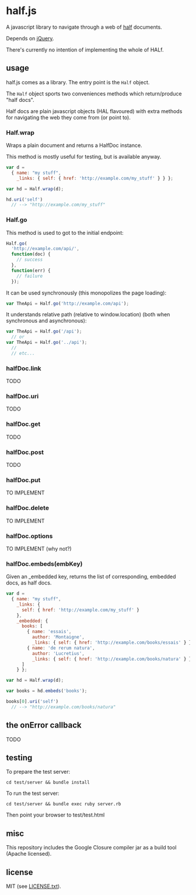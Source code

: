 
# half.js

A javascript library to navigate through a web of [half](https://github.com/jmettraux/half) documents.

Depends on [jQuery](http://jquery.com).

There's currently no intention of implementing the whole of HALf.


## usage

half.js comes as a library. The entry point is the ```Half``` object.

The ```Half``` object sports two conveniences methods which return/produce "half docs".

Half docs are plain javascript objects (HAL flavoured) with extra methods for navigating the web they come from (or point to).

### Half.wrap

Wraps a plain document and returns a HalfDoc instance.

This method is mostly useful for testing, but is available anyway.

```javascript
var d =
  { name: "my stuff",
    _links: { self: { href: 'http://example.com/my_stuff' } } };

var hd = Half.wrap(d);

hd.uri('self')
  // --> "http://example.com/my_stuff"
```

### Half.go

This method is used to got to the initial endpoint:

```javascript
Half.go(
  'http://example.com/api/',
  function(doc) {
    // success
  },
  function(err) {
    // failure
  });
```

It can be used synchronously (this monopolizes the page loading):

```javascript
var TheApi = Half.go('http://example.com/api');
```

It understands relative path (relative to window.location) (both when synchronous and asynchronous):

```javascript
var TheApi = Half.go('/api');
  // or
var TheApi = Half.go('../api');
  //
  // etc...
```

### halfDoc.link

TODO

### halfDoc.uri

TODO

### halfDoc.get

TODO

### halfDoc.post

TODO

### halfDoc.put

TO IMPLEMENT

### halfDoc.delete

TO IMPLEMENT

### halfDoc.options

TO IMPLEMENT (why not?)

### halfDoc.embeds(embKey)

Given an _embedded key, returns the list of corresponding, embedded docs, as half docs.

```javascript
var d =
  { name: "my stuff",
    _links: {
      self: { href: 'http://example.com/my_stuff' }
    },
    _embedded: {
      books: [
        { name: 'essais',
          author: 'Montaigne',
          _links: { self: { href: 'http://example.com/books/essais' } } }
        { name: 'de rerum natura',
          author: 'Lucretius',
          _links: { self: { href: 'http://example.com/books/natura' } } }
      ]
    } };

var hd = Half.wrap(d);

var books = hd.embeds('books');

books[0].uri('self')
  // --> "http://example.com/books/natura"
```

## the onError callback

TODO


## testing

To prepare the test server:
```
cd test/server && bundle install
```

To run the test server:
```
cd test/server && bundle exec ruby server.rb
```

Then point your browser to test/test.html


## misc

This repository includes the Google Closure compiler jar as a build tool (Apache licensed).


## license

MIT (see [LICENSE.txt](LICENSE.txt)).

